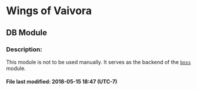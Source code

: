 # Wings of Vaivora

## DB Module

### Description:
This module is not to be used manually. It serves as the backend of the [`boss`](./BOSS.md) module.

#### File last modified: 2018-05-15 18:47 (UTC-7)